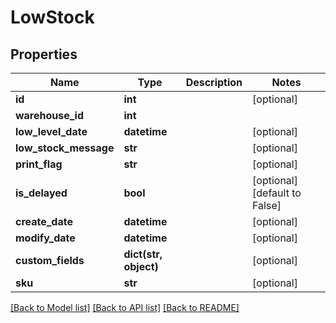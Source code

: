 # LowStock

## Properties
Name | Type | Description | Notes
------------ | ------------- | ------------- | -------------
**id** | **int** |  | [optional] 
**warehouse_id** | **int** |  | 
**low_level_date** | **datetime** |  | [optional] 
**low_stock_message** | **str** |  | [optional] 
**print_flag** | **str** |  | [optional] 
**is_delayed** | **bool** |  | [optional] [default to False]
**create_date** | **datetime** |  | [optional] 
**modify_date** | **datetime** |  | [optional] 
**custom_fields** | **dict(str, object)** |  | [optional] 
**sku** | **str** |  | [optional] 

[[Back to Model list]](../README.md#documentation-for-models) [[Back to API list]](../README.md#documentation-for-api-endpoints) [[Back to README]](../README.md)


